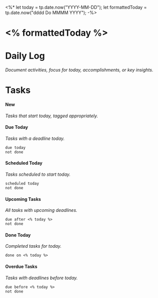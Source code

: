 <%*
let today = tp.date.now("YYYY-MM-DD");
let formattedToday = tp.date.now("dddd Do MMMM YYYY");
-%>

# <% formattedToday %>

# Daily Log
*Document activities, focus for today, accomplishments, or key insights.*

# Tasks
#### New
*Tasks that start today, tagged appropriately.*

#### Due Today
_Tasks with a deadline today._
```tasks
due today
not done
```

#### Scheduled Today
_Tasks scheduled to start today._

```tasks
scheduled today
not done
```
#### Upcoming Tasks
_All tasks with upcoming deadlines._

```tasks
due after <% today %>
not done
```

#### Done Today
_Completed tasks for today._

```tasks
done on <% today %>
```

#### Overdue Tasks
_Tasks with deadlines before today._

```tasks
due before <% today %>
not done
```

